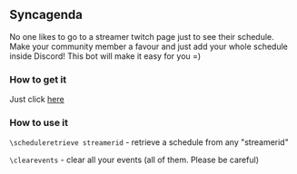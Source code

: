 ## Syncagenda

No one likes to go to a streamer twitch page just to see their schedule. Make your community member a favour and just add your whole schedule inside Discord! This bot will make it easy for you =)

### How to get it

Just click [here](https://discord.com/api/oauth2/authorize?client_id=952272722824671253&permissions=8&scope=bot%20applications.commands)

### How to use it

`\scheduleretrieve streamerid` - retrieve a schedule from any "streamerid"

`\clearevents` - clear all your events (all of them. Please be careful)
